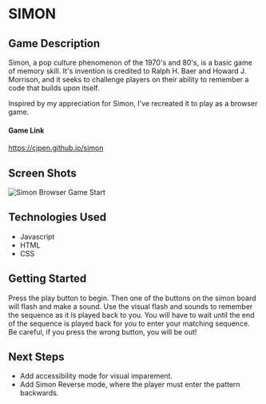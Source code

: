 # SIMON

## Game Description

Simon, a pop culture phenomenon of the 1970's and 80's, is a basic game of memory skill. It's invention is credited to Ralph H. Baer and Howard J. Morrison, and it seeks to challenge players on their ability to remember a code that builds upon itself.

Inspired by my appreciation for Simon, I've recreated it to play as a browser game.

#### Game Link

https://cjpen.github.io/simon


## Screen Shots

![Simon Browser Game Start](https://i.imgur.com/gJvOck2.png "Simon Game Board")

## Technologies Used

- Javascript
- HTML
- CSS

## Getting Started

Press the play button to begin. Then one of the buttons on the simon board will flash and make a sound. Use the visual flash and sounds to remember the sequence as it is played back to you. You will have to wait until the end of the sequence is played back for you to enter your matching sequence. Be careful, if you press the wrong button, you will be out!

## Next Steps

- Add accessibility mode for visual imparement.
- Add Simon Reverse mode, where the player must enter the pattern backwards.

